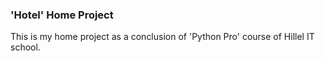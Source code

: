 ### 'Hotel' Home Project

This is my home project as a conclusion of 'Python Pro' course of Hillel IT school.

